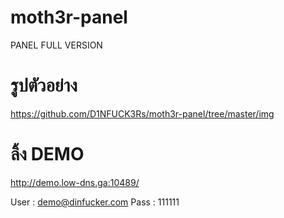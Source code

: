 # moth3r-panel

PANEL FULL VERSION

# รูปตัวอย่าง
https://github.com/D1NFUCK3Rs/moth3r-panel/tree/master/img

# ลิ้ง DEMO 
http://demo.low-dns.ga:10489/

User : demo@dinfucker.com
Pass : 111111

